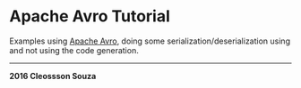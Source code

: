 # Apache Avro Tutorial

Examples using [Apache Avro], doing some serialization/deserialization using and not using the code generation.

----

**2016 Cleossson Souza**

   [Apache Avro]:http://avro.apache.org/
